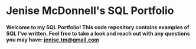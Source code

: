 # Jenise McDonnell's SQL Portfolio 
#### Welcome to my SQL Portfolio! This code repository contains examples of SQL I've written. Feel free to take a look and reach out with any questions you may have: jenise.tm@gmail.com
